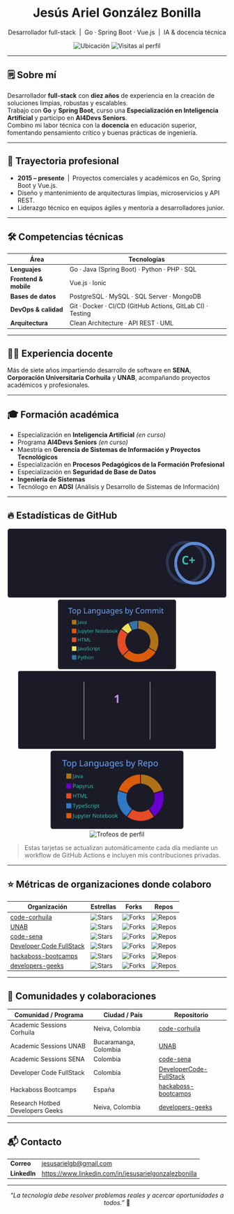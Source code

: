 <!-- README.md — perfil profesional -->

<h1 align="center">Jesús Ariel González Bonilla</h1>
<p align="center">
  Desarrollador full-stack &nbsp;|&nbsp; Go · Spring Boot · Vue.js &nbsp;|&nbsp; IA &amp; docencia técnica
</p>

<p align="center">
  <img src="https://img.shields.io/badge/Ubicación-Neiva,%20Huila,%20Colombia-blue?style=flat-square" alt="Ubicación">
  <img src="https://komarev.com/ghpvc/?username=ariel5253&label=Visitas&style=flat-square&color=brightgreen" alt="Visitas al perfil">
</p>

---

## 🗒 Sobre mí
Desarrollador **full-stack** con **diez años** de experiencia en la creación de soluciones limpias, robustas y escalables.  
Trabajo con **Go** y **Spring Boot**, curso una **Especialización en Inteligencia Artificial** y participo en **AI4Devs Seniors**.  
Combino mi labor técnica con la **docencia** en educación superior, fomentando pensamiento crítico y buenas prácticas de ingeniería.

---

## 💼 Trayectoria profesional
- **2015 – presente** | Proyectos comerciales y académicos en Go, Spring Boot y Vue.js.  
- Diseño y mantenimiento de arquitecturas limpias, microservicios y API REST.  
- Liderazgo técnico en equipos ágiles y mentoría a desarrolladores junior.  

---

## 🛠 Competencias técnicas
| Área | Tecnologías |
|------|-------------|
| **Lenguajes** | Go · Java (Spring Boot) · Python · PHP · SQL |
| **Frontend & mobile** | Vue.js · Ionic |
| **Bases de datos** | PostgreSQL · MySQL · SQL Server · MongoDB |
| **DevOps & calidad** | Git · Docker · CI/CD (GitHub Actions, GitLab CI) · Testing |
| **Arquitectura** | Clean Architecture · API REST · UML |

---

## 👨‍🏫 Experiencia docente
Más de siete años impartiendo desarrollo de software en **SENA**, **Corporación Universitaria Corhuila** y **UNAB**, acompañando proyectos académicos y profesionales.

---

## 🎓 Formación académica
- Especialización en **Inteligencia Artificial** *(en curso)*  
- Programa **AI4Devs Seniors** *(en curso)*  
- Maestría en **Gerencia de Sistemas de Información y Proyectos Tecnológicos**  
- Especialización en **Procesos Pedagógicos de la Formación Profesional**  
- Especialización en **Seguridad de Base de Datos**  
- **Ingeniería de Sistemas**  
- Tecnólogo en **ADSI** (Análisis y Desarrollo de Sistemas de Información)

---

## 🔥 Estadísticas de GitHub
<p align="center">
  <img src="assets/gh-stats.svg" alt="Resumen GitHub" height="160"/>
  <img src="assets/lang-commit.svg" alt="Lenguaje con más commits" height="160"/>
  <br/>
  <img src="assets/gh-streak.svg" alt="Racha de contribuciones" height="180"/>
  <img src="assets/lang-repos.svg" alt="Repos por lenguaje" height="180"/>
  <br/>
  <img src="https://github-profile-trophy.vercel.app/?username=ariel5253&theme=tokyonight&no-frame=true&row=1&margin-w=12" alt="Trofeos de perfil"/>
</p>

> Estas tarjetas se actualizan automáticamente cada día mediante un workflow de GitHub Actions e incluyen mis contribuciones privadas.

---

## ⭐ Métricas de organizaciones donde colaboro
| Organización | Estrellas | Forks | Repos |
|--------------|-----------|-------|-------|
| [code-corhuila](https://github.com/code-corhuila) | ![Stars](https://img.shields.io/github/stars/code-corhuila/code-corhuila?style=social) | ![Forks](https://img.shields.io/github/forks/code-corhuila/code-corhuila?style=social) | ![Repos](https://img.shields.io/badge/dynamic/json?color=blue&label=Repos&query=%24.public_repos&url=https://api.github.com/orgs/code-corhuila&style=flat-square) |
| [UNAB](https://github.com/UNAB) | ![Stars](https://img.shields.io/github/stars/UNAB/UNAB?style=social) | ![Forks](https://img.shields.io/github/forks/UNAB/UNAB?style=social) | ![Repos](https://img.shields.io/badge/dynamic/json?color=blue&label=Repos&query=%24.public_repos&url=https://api.github.com/orgs/UNAB&style=flat-square) |
| [code-sena](https://github.com/code-sena) | ![Stars](https://img.shields.io/github/stars/code-sena/code-sena?style=social) | ![Forks](https://img.shields.io/github/forks/code-sena/code-sena?style=social) | ![Repos](https://img.shields.io/badge/dynamic/json?color=blue&label=Repos&query=%24.public_repos&url=https://api.github.com/orgs/code-sena&style=flat-square) |
| [Developer Code FullStack](https://github.com/DeveloperCode-FullStack) | ![Stars](https://img.shields.io/github/stars/DeveloperCode-FullStack/DeveloperCode-FullStack?style=social) | ![Forks](https://img.shields.io/github/forks/DeveloperCode-FullStack/DeveloperCode-FullStack?style=social) | ![Repos](https://img.shields.io/badge/dynamic/json?color=blue&label=Repos&query=%24.public_repos&url=https://api.github.com/orgs/DeveloperCode-FullStack&style=flat-square) |
| [hackaboss-bootcamps](https://github.com/hackaboss-bootcamps) | ![Stars](https://img.shields.io/github/stars/hackaboss-bootcamps/hackaboss-bootcamps?style=social) | ![Forks](https://img.shields.io/github/forks/hackaboss-bootcamps/hackaboss-bootcamps?style=social) | ![Repos](https://img.shields.io/badge/dynamic/json?color=blue&label=Repos&query=%24.public_repos&url=https://api.github.com/orgs/hackaboss-bootcamps&style=flat-square) |
| [developers-geeks](https://github.com/developers-geeks) | ![Stars](https://img.shields.io/github/stars/developers-geeks/developers-geeks?style=social) | ![Forks](https://img.shields.io/github/forks/developers-geeks/developers-geeks?style=social) | ![Repos](https://img.shields.io/badge/dynamic/json?color=blue&label=Repos&query=%24.public_repos&url=https://api.github.com/orgs/developers-geeks&style=flat-square) |

---

## 🤝 Comunidades y colaboraciones
| Comunidad / Programa | Ciudad / País | Repositorio |
|----------------------|--------------|-------------|
| Academic Sessions Corhuila | Neiva, Colombia | [code-corhuila](https://github.com/code-corhuila) |
| Academic Sessions UNAB | Bucaramanga, Colombia | [UNAB](https://github.com/UNAB) |
| Academic Sessions SENA | Colombia | [code-sena](https://github.com/code-sena) |
| Developer Code FullStack | Colombia | [DeveloperCode-FullStack](https://github.com/DeveloperCode-FullStack) |
| Hackaboss Bootcamps | España | [hackaboss-bootcamps](https://github.com/hackaboss-bootcamps) |
| Research Hotbed Developers Geeks | Neiva, Colombia | [developers-geeks](https://github.com/developers-geeks) |

---

## 📬 Contacto
| | |
|---|---|
| **Correo** | [jesusarielgb@gmail.com](mailto:jesusarielgb@gmail.com) |
| **LinkedIn** | <https://www.linkedin.com/in/jesusarielgonzalezbonilla> |

---

<p align="center"><em>“La tecnología debe resolver problemas reales y acercar oportunidades a todos.”</em> 🚀</p>

